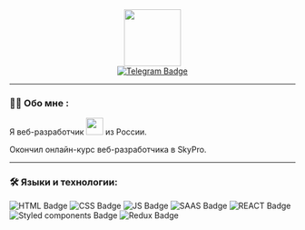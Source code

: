<div id="header" align="center">
  <img src="https://media.giphy.com/media/M9gbBd9nbDrOTu1Mqx/giphy.gif" width="100"/>
  <div id="badges">
    <a href="https://t.me/dbobrov1911">
      <img src="https://img.shields.io/badge/Telegram-2CA5E0?style=for-the-badge&logo=telegram&logoColor=white" alt="Telegram Badge"/>
    </a>
  </div>
</div>

---

### :woman_technologist: Обо мне :

Я веб-разработчик <img src="https://media.giphy.com/media/WUlplcMpOCEmTGBtBW/giphy.gif" width="30"> из России.

Окончил онлайн-курс веб-разработчика в SkyPro.

---

### :hammer_and_wrench: Языки и технологии:
<div>
  <img src="https://img.shields.io/badge/HTML5-E34F26?style=for-the-badge&logo=html5&logoColor=white" alt="HTML Badge"/>
  <img src="https://img.shields.io/badge/CSS3-1572B6?style=for-the-badge&logo=css3&logoColor=white" alt="CSS Badge"/>
  <img src="https://img.shields.io/badge/JavaScript-323330?style=for-the-badge&logo=javascript&logoColor=F7DF1E" alt="JS Badge"/>
  <img src="https://img.shields.io/badge/Sass-CC6699?style=for-the-badge&logo=sass&logoColor=white" alt="SAAS Badge"/>
  <img src="https://img.shields.io/badge/React-20232A?style=for-the-badge&logo=react&logoColor=61DAFB" alt="REACT Badge"/>
  <img src="https://img.shields.io/badge/styled--components-DB7093?style=for-the-badge&logo=styled-components&logoColor=white" alt="Styled components Badge"/>
  <img src="https://img.shields.io/badge/Redux-593D88?style=for-the-badge&logo=redux&logoColor=white" alt="Redux Badge"/>
</div>
